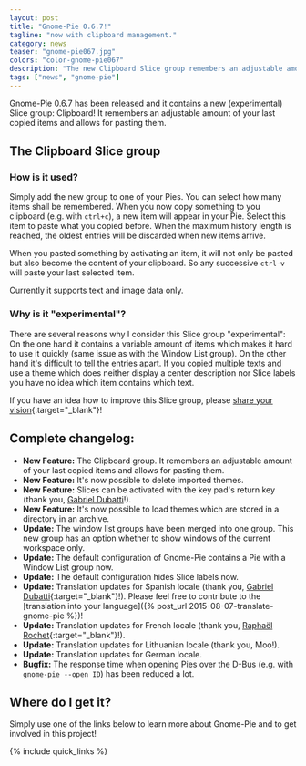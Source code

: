 ```yaml
---
layout: post
title: "Gnome-Pie 0.6.7!"
tagline: "now with clipboard management."
category: news
teaser: "gnome-pie067.jpg"
colors: "color-gnome-pie067"
description: "The new Clipboard Slice group remembers an adjustable amount of your last copied items."
tags: ["news", "gnome-pie"]
---
```


Gnome-Pie 0.6.7 has been released and it contains a new (experimental) Slice group: Clipboard! It remembers an adjustable amount of your last copied items and allows for pasting them.

<!--more-->

## The Clipboard Slice group

### How is it used?

Simply add the new group to one of your Pies. You can select how many items shall be remembered. When you now copy something to you clipboard (e.g. with `ctrl+c`), a new item will appear in your Pie. Select this item to paste what you copied before. When the maximum history length is reached, the oldest entries will be discarded when new items arrive.

When you pasted something by activating an item, it will not only be pasted but also become the content of your clipboard. So any successive `ctrl-v` will paste your last selected item.

Currently it supports text and image data only.


### Why is it "experimental"?

There are several reasons why I consider this Slice group "experimental": On the one hand it contains a variable amount of items which makes it hard to use it quickly (same issue as with the Window List group). On the other hand it's difficult to tell the entries apart. If you copied multiple texts and use a theme which does neither display a center description nor Slice labels you have no idea which item contains which text.

If you have an idea how to improve this Slice group, please [share your vision](https://github.com/Simmesimme/Gnome-Pie/issues){:target="_blank"}!


## Complete changelog:

* **New Feature:** The Clipboard group. It remembers an adjustable amount of your last copied items and allows for pasting them.
* **New Feature:** It's now possible to delete imported themes.
* **New Feature:** Slices can be activated with the key pad's return key (thank you, [Gabriel Dubatti](https://github.com/gabdub)!).
* **New Feature:** It's now possible to load themes which are stored in a directory in an archive.
* **Update:** The window list groups have been merged into one group. This new group has an option whether to show windows of the current workspace only.
* **Update:** The default configuration of Gnome-Pie contains a Pie with a Window List group now.
* **Update:** The default configuration hides Slice labels now.
* **Update:** Translation updates for Spanish locale (thank you, [Gabriel Dubatti](https://github.com/gabdub){:target="_blank"}!). Please feel free to contribute to the [translation into your language]({% post_url 2015-08-07-translate-gnome-pie %})!
* **Update:** Translation updates for French locale (thank you, [Raphaël Rochet](https://github.com/RaphaelRochet){:target="_blank"}!).
* **Update:** Translation updates for Lithuanian locale (thank you, Moo!).
* **Update:** Translation updates for German locale.
* **Bugfix:** The response time when opening Pies over the D-Bus (e.g. with `gnome-pie --open ID`) has been reduced a lot.


## Where do I get it?

Simply use one of the links below to learn more about Gnome-Pie and to get involved in this project!

{% include quick_links %}
